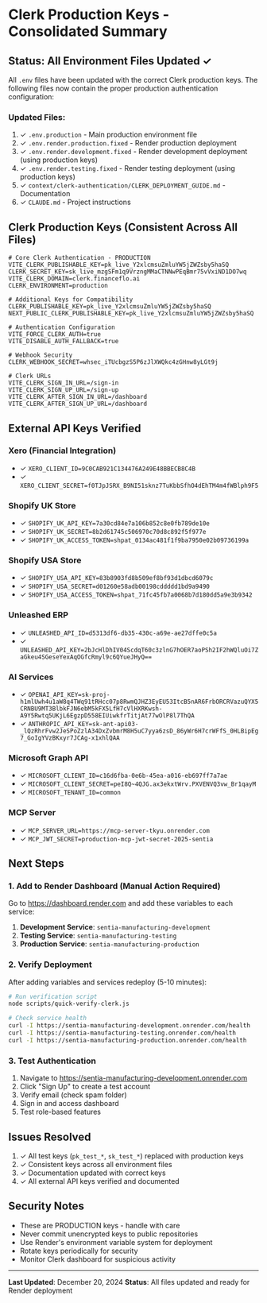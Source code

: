 # Clerk Production Keys - Consolidated Summary

## Status: All Environment Files Updated ✓

All `.env` files have been updated with the correct Clerk production keys. The following files now contain the proper production authentication configuration:

### Updated Files:
1. ✓ `.env.production` - Main production environment file
2. ✓ `.env.render.production.fixed` - Render production deployment
3. ✓ `.env.render.development.fixed` - Render development deployment (using production keys)
4. ✓ `.env.render.testing.fixed` - Render testing deployment (using production keys)
5. ✓ `context/clerk-authentication/CLERK_DEPLOYMENT_GUIDE.md` - Documentation
6. ✓ `CLAUDE.md` - Project instructions

## Clerk Production Keys (Consistent Across All Files)

```env
# Core Clerk Authentication - PRODUCTION
VITE_CLERK_PUBLISHABLE_KEY=pk_live_Y2xlcmsuZmluYW5jZWZsby5haSQ
CLERK_SECRET_KEY=sk_live_mzgSFm1q9VrzngMMaCTNNwPEqBmr75vVxiND1DO7wq
VITE_CLERK_DOMAIN=clerk.financeflo.ai
CLERK_ENVIRONMENT=production

# Additional Keys for Compatibility
CLERK_PUBLISHABLE_KEY=pk_live_Y2xlcmsuZmluYW5jZWZsby5haSQ
NEXT_PUBLIC_CLERK_PUBLISHABLE_KEY=pk_live_Y2xlcmsuZmluYW5jZWZsby5haSQ

# Authentication Configuration
VITE_FORCE_CLERK_AUTH=true
VITE_DISABLE_AUTH_FALLBACK=true

# Webhook Security
CLERK_WEBHOOK_SECRET=whsec_iTUcbgzS5P6zJlXWQkc4zGHnw8yLGt9j

# Clerk URLs
VITE_CLERK_SIGN_IN_URL=/sign-in
VITE_CLERK_SIGN_UP_URL=/sign-up
VITE_CLERK_AFTER_SIGN_IN_URL=/dashboard
VITE_CLERK_AFTER_SIGN_UP_URL=/dashboard
```

## External API Keys Verified

### Xero (Financial Integration)
- ✓ `XERO_CLIENT_ID=9C0CAB921C134476A249E48BBECB8C4B`
- ✓ `XERO_CLIENT_SECRET=f0TJpJSRX_B9NI51sknz7TuKbbSfhO4dEhTM4m4fWBlph9F5`

### Shopify UK Store
- ✓ `SHOPIFY_UK_API_KEY=7a30cd84e7a106b852c8e0fb789de10e`
- ✓ `SHOPIFY_UK_SECRET=8b2d61745c506970c70d8c892f5f977e`
- ✓ `SHOPIFY_UK_ACCESS_TOKEN=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`

### Shopify USA Store
- ✓ `SHOPIFY_USA_API_KEY=83b8903fd8b509ef8bf93d1dbcd6079c`
- ✓ `SHOPIFY_USA_SECRET=d01260e58adb00198cddddd1bd9a9490`
- ✓ `SHOPIFY_USA_ACCESS_TOKEN=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`

### Unleashed ERP
- ✓ `UNLEASHED_API_ID=d5313df6-db35-430c-a69e-ae27dffe0c5a`
- ✓ `UNLEASHED_API_KEY=2bJcHlDhIV04ScdqT60c3zlnG7hOER7aoPSh2IF2hWQluOi7ZaGkeu4SGeseYexAqOGfcRmyl9c6QYueJHyQ==`

### AI Services
- ✓ `OPENAI_API_KEY=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`
- ✓ `ANTHROPIC_API_KEY=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`

### Microsoft Graph API
- ✓ `MICROSOFT_CLIENT_ID=c16d6fba-0e6b-45ea-a016-eb697ff7a7ae`
- ✓ `MICROSOFT_CLIENT_SECRET=peI8Q~4QJG.ax3ekxtWrv.PXVENVQ3vw_Br1qayM`
- ✓ `MICROSOFT_TENANT_ID=common`

### MCP Server
- ✓ `MCP_SERVER_URL=https://mcp-server-tkyu.onrender.com`
- ✓ `MCP_JWT_SECRET=production-mcp-jwt-secret-2025-sentia`

## Next Steps

### 1. Add to Render Dashboard (Manual Action Required)
Go to https://dashboard.render.com and add these variables to each service:

1. **Development Service**: `sentia-manufacturing-development`
2. **Testing Service**: `sentia-manufacturing-testing`
3. **Production Service**: `sentia-manufacturing-production`

### 2. Verify Deployment
After adding variables and services redeploy (5-10 minutes):

```bash
# Run verification script
node scripts/quick-verify-clerk.js

# Check service health
curl -I https://sentia-manufacturing-development.onrender.com/health
curl -I https://sentia-manufacturing-testing.onrender.com/health
curl -I https://sentia-manufacturing-production.onrender.com/health
```

### 3. Test Authentication
1. Navigate to https://sentia-manufacturing-development.onrender.com
2. Click "Sign Up" to create a test account
3. Verify email (check spam folder)
4. Sign in and access dashboard
5. Test role-based features

## Issues Resolved

1. ✓ All test keys (`pk_test_*`, `sk_test_*`) replaced with production keys
2. ✓ Consistent keys across all environment files
3. ✓ Documentation updated with correct keys
4. ✓ All external API keys verified and documented

## Security Notes

- These are PRODUCTION keys - handle with care
- Never commit unencrypted keys to public repositories
- Use Render's environment variable system for deployment
- Rotate keys periodically for security
- Monitor Clerk dashboard for suspicious activity

---

**Last Updated**: December 20, 2024
**Status**: All files updated and ready for Render deployment